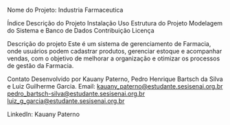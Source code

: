 Nome do Projeto: Industria Farmaceutica

Índice Descrição do Projeto Instalação Uso Estrutura do Projeto Modelagem do Sistema e Banco de Dados Contribuição Licença

Descrição do projeto Este é um sistema de gerenciamento de Farmacia, onde usuários podem cadastrar produtos, gerenciar estoque e acompanhar vendas, com o objetivo de melhorar a organização e otimizar os processos de gestão da Farmacia.

Contato Desenvolvido por Kauany Paterno, Pedro Henrique Bartsch da Silva e Luiz Guilherme Garcia. Email: kauany_paterno@estudante.sesisenai.org.br pedro_bartsch-silva@estudante.sesisenai.org.br luiz_g_garcia@estudante.sesisenai.org.br

LinkedIn: Kauany Paterno
